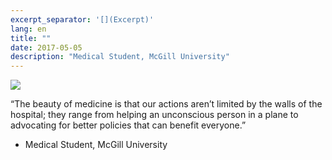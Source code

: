 ```yaml
---
excerpt_separator: '[](Excerpt)'
lang: en
title: ""
date: 2017-05-05
description: "Medical Student, McGill University"
---
```


![](/images/humans-of-medicine/16th-post.jpeg)

“The beauty of medicine is that our actions aren’t limited by the walls of the hospital; they range from helping an unconscious person in a plane to advocating for better policies that can benefit everyone.” 

- Medical Student, McGill University
